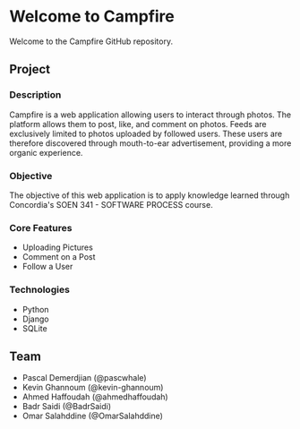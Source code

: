 # Welcome to Campfire

Welcome to the Campfire GitHub repository. 

## Project
### Description
Campfire is a web application allowing users to interact through photos. The platform allows them to post, like, and comment on photos. Feeds are exclusively limited to photos uploaded by followed users. These users are therefore discovered through mouth-to-ear advertisement, providing a more organic experience.
### Objective
The objective of this web application is to apply knowledge learned through Concordia's SOEN 341 - SOFTWARE PROCESS course.
### Core Features
* Uploading Pictures
* Comment on a Post
* Follow a User
### Technologies
* Python
* Django
* SQLite

## Team
* Pascal Demerdjian (@pascwhale)
* Kevin Ghannoum (@kevin-ghannoum)
* Ahmed Haffoudah (@ahmedhaffoudah)
* Badr Saidi (@BadrSaidi)
* Omar Salahddine (@OmarSalahddine)
